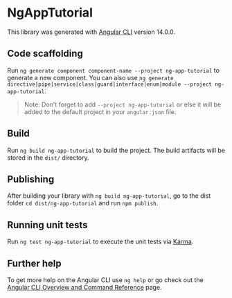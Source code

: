 # NgAppTutorial

This library was generated with [Angular CLI](https://github.com/angular/angular-cli) version 14.0.0.

## Code scaffolding

Run `ng generate component component-name --project ng-app-tutorial` to generate a new component. You can also use `ng generate directive|pipe|service|class|guard|interface|enum|module --project ng-app-tutorial`.
> Note: Don't forget to add `--project ng-app-tutorial` or else it will be added to the default project in your `angular.json` file. 

## Build

Run `ng build ng-app-tutorial` to build the project. The build artifacts will be stored in the `dist/` directory.

## Publishing

After building your library with `ng build ng-app-tutorial`, go to the dist folder `cd dist/ng-app-tutorial` and run `npm publish`.

## Running unit tests

Run `ng test ng-app-tutorial` to execute the unit tests via [Karma](https://karma-runner.github.io).

## Further help

To get more help on the Angular CLI use `ng help` or go check out the [Angular CLI Overview and Command Reference](https://angular.io/cli) page.
